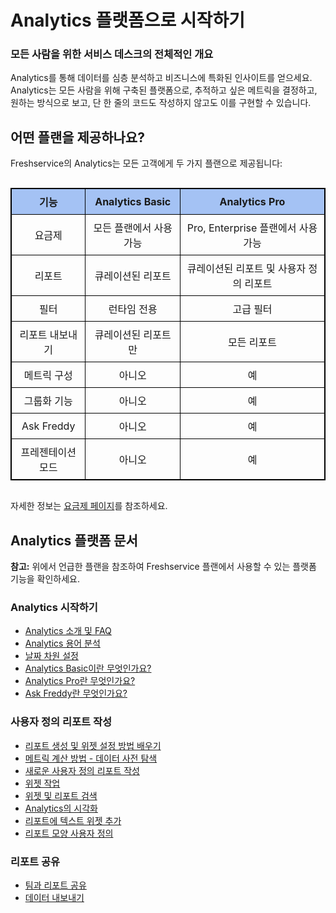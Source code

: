 # Analytics 플랫폼으로 시작하기

### 모든 사람을 위한 서비스 데스크의 전체적인 개요

Analytics를 통해 데이터를 심층 분석하고 비즈니스에 특화된 인사이트를 얻으세요. Analytics는 모든 사람을 위해 구축된 플랫폼으로, 추적하고 싶은 메트릭을 결정하고, 원하는 방식으로 보고, 단 한 줄의 코드도 작성하지 않고도 이를 구현할 수 있습니다.

## 어떤 플랜을 제공하나요?

Freshservice의 Analytics는 모든 고객에게 두 가지 플랜으로 제공됩니다:

<div style="overflow-x: auto;">
<table style="border: 1px solid #000; border-collapse: collapse; width: 100%;">
<thead>
<tr style="background-color: #a4c2f4;">
<th style="border: 1px solid #000; padding: 8px; text-align: center; font-weight: bold;">기능</th>
<th style="border: 1px solid #000; padding: 8px; text-align: center; font-weight: bold;">Analytics Basic</th>
<th style="border: 1px solid #000; padding: 8px; text-align: center; font-weight: bold;">Analytics Pro</th>
</tr>
</thead>
<tbody>
<tr>
<td style="border: 1px solid #000; padding: 8px; text-align: center;">요금제</td>
<td style="border: 1px solid #000; padding: 8px; text-align: center;">모든 플랜에서 사용 가능</td>
<td style="border: 1px solid #000; padding: 8px; text-align: center;">Pro, Enterprise 플랜에서 사용 가능</td>
</tr>
<tr>
<td style="border: 1px solid #000; padding: 8px; text-align: center;">리포트</td>
<td style="border: 1px solid #000; padding: 8px; text-align: center;">큐레이션된 리포트</td>
<td style="border: 1px solid #000; padding: 8px; text-align: center;">큐레이션된 리포트 및 사용자 정의 리포트</td>
</tr>
<tr>
<td style="border: 1px solid #000; padding: 8px; text-align: center;">필터</td>
<td style="border: 1px solid #000; padding: 8px; text-align: center;">런타임 전용</td>
<td style="border: 1px solid #000; padding: 8px; text-align: center;">고급 필터</td>
</tr>
<tr>
<td style="border: 1px solid #000; padding: 8px; text-align: center;">리포트 내보내기</td>
<td style="border: 1px solid #000; padding: 8px; text-align: center;">큐레이션된 리포트만</td>
<td style="border: 1px solid #000; padding: 8px; text-align: center;">모든 리포트</td>
</tr>
<tr>
<td style="border: 1px solid #000; padding: 8px; text-align: center;">메트릭 구성</td>
<td style="border: 1px solid #000; padding: 8px; text-align: center;">아니오</td>
<td style="border: 1px solid #000; padding: 8px; text-align: center;">예</td>
</tr>
<tr>
<td style="border: 1px solid #000; padding: 8px; text-align: center;">그룹화 기능</td>
<td style="border: 1px solid #000; padding: 8px; text-align: center;">아니오</td>
<td style="border: 1px solid #000; padding: 8px; text-align: center;">예</td>
</tr>
<tr>
<td style="border: 1px solid #000; padding: 8px; text-align: center;">Ask Freddy</td>
<td style="border: 1px solid #000; padding: 8px; text-align: center;">아니오</td>
<td style="border: 1px solid #000; padding: 8px; text-align: center;">예</td>
</tr>
<tr>
<td style="border: 1px solid #000; padding: 8px; text-align: center;">프레젠테이션 모드</td>
<td style="border: 1px solid #000; padding: 8px; text-align: center;">아니오</td>
<td style="border: 1px solid #000; padding: 8px; text-align: center;">예</td>
</tr>
</tbody>
</table>
</div>

자세한 정보는 [요금제 페이지](https://content-fs.freshworks.com/service-management-features)를 참조하세요.

## Analytics 플랫폼 문서

**참고:** 위에서 언급한 플랜을 참조하여 Freshservice 플랜에서 사용할 수 있는 플랫폼 기능을 확인하세요.

### Analytics 시작하기

- [Analytics 소개 및 FAQ](https://support.freshworks.com/support/solutions/articles/50000001076-introduction-to-analytics-and-some-answers-to-faqs)
- [Analytics 용어 분석](https://support.freshworks.com/support/solutions/articles/50000001077-breaking-down-terms-used-in-freshworks-analytics)
- [날짜 차원 설정](https://support.freshworks.com/support/solutions/articles/50000002397-how-do-i-set-date-range-dimension-)
- [Analytics Basic이란 무엇인가요?](https://support.freshservice.com/en/support/solutions/articles/50000001711-getting-started-with-analytics-basic)
- [Analytics Pro란 무엇인가요?](https://support.freshservice.com/en/support/solutions/articles/233557-generate-intuitive-reports-using-analytics-pro)
- [Ask Freddy란 무엇인가요?](https://support.freshservice.com/en/support/solutions/articles/50000000062-get-quick-service-desk-metrics-with-freddy)

### 사용자 정의 리포트 작성

- [리포트 생성 및 위젯 설정 방법 배우기](https://support.freshservice.com/en/support/solutions/articles/50000004791)
- [메트릭 계산 방법 - 데이터 사전 탐색](https://support.freshservice.com/en/support/solutions/articles/50000009265-getting-started-with-revamped-analytics-in-product-homepage-in-freshservice#:~:text=of%20Analytics%20capabilities.-,Data%20Dictionary,-Repository%20of%20metric)
- [새로운 사용자 정의 리포트 작성](https://support.freshworks.com/support/solutions/articles/50000001078-building-a-new-custom-report)
- [위젯 작업](https://support.freshworks.com/support/solutions/articles/50000001079-working-with-widgets)
- [위젯 및 리포트 검색](https://support.freshworks.com/support/solutions/articles/50000001116-searching-for-widgets-and-reports)
- [Analytics의 시각화](https://support.freshworks.com/support/solutions/articles/50000001117-visualisations-in-analytics)
- [리포트에 텍스트 위젯 추가](https://support.freshworks.com/support/solutions/articles/50000002367-adding-a-text-widget-to-a-report)
- [리포트 모양 사용자 정의](https://support.freshworks.com/support/solutions/articles/50000002368-customise-a-report-s-look)

### 리포트 공유

- [팀과 리포트 공유](https://support.freshworks.com/support/solutions/articles/50000001080-sharing-reports-with-the-team)
- [데이터 내보내기](https://support.freshworks.com/support/solutions/articles/50000001081-exporting-data)